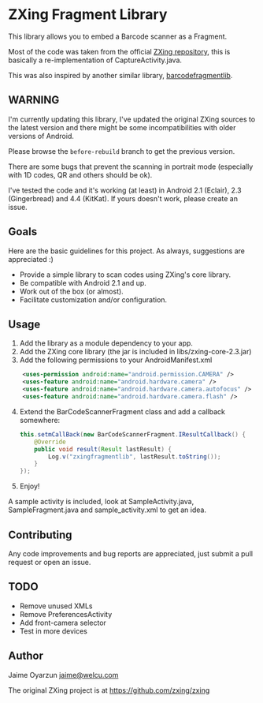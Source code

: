 # ZXing Fragment Library

This library allows you to embed a Barcode scanner as a Fragment.

Most of the code was taken from the official [ZXing repository](https://code.google.com/p/zxing/), this is basically a re-implementation of CaptureActivity.java.

This was also inspired by another similar library, [barcodefragmentlib](https://code.google.com/p/barcodefragmentlib/).

## WARNING

I'm currently updating this library, I've updated the original ZXing sources to the latest version and there might be some incompatibilities with older versions of Android.

Please browse the ```before-rebuild``` branch to get the previous version.

There are some bugs that prevent the scanning in portrait mode (especially with 1D codes, QR and others should be ok).

I've tested the code and it's working (at least) in Android 2.1 (Eclair), 2.3 (Gingerbread) and 4.4 (KitKat). If yours doesn't work, please create an issue.

## Goals

Here are the basic guidelines for this project. As always, suggestions are appreciated :)

* Provide a simple library to scan codes using ZXing's core library.
* Be compatible with Android 2.1 and up.
* Work out of the box (or almost).
* Facilitate customization and/or configuration.

## Usage

1. Add the library as a module dependency to your app.
2. Add the ZXing core library (the jar is included in libs/zxing-core-2.3.jar)
3. Add the following permissions to your AndroidManifest.xml
```xml
    <uses-permission android:name="android.permission.CAMERA" />
 	<uses-feature android:name="android.hardware.camera" />
 	<uses-feature android:name="android.hardware.camera.autofocus" />
 	<uses-feature android:name="android.hardware.camera.flash" />
```

4. Extend the BarCodeScannerFragment class and add a callback somewhere:

    ```java
    this.setmCallBack(new BarCodeScannerFragment.IResultCallback() {
        @Override
        public void result(Result lastResult) {
            Log.v("zxingfragmentlib", lastResult.toString());
        }
    });
    ```
5. Enjoy!

A sample activity is included, look at SampleActivity.java, SampleFragment.java and sample_activity.xml to get an idea.


## Contributing

Any code improvements and bug reports are appreciated, just submit a pull request or open an issue.

## TODO

* Remove unused XMLs
* Remove PreferencesActivity
* Add front-camera selector
* Test in more devices

## Author

Jaime Oyarzun <jaime@welcu.com>

The original ZXing project is at https://github.com/zxing/zxing
